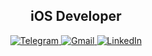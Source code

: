 <div id="header" align="center">
    <h2>iOS Developer </h2>
</div>

<div id="socials" align="center">
  <a href="https://t.me/maksimov87">
    <img src="https://img.shields.io/badge/Telegram-blue?style=for-the-badge&logo=telegram&logoColor=white" alt="Telegram"/>
  </a>
  <a href="mailto:kolkamaximov@gmail.com">
    <img src="https://img.shields.io/badge/Gmail-blue?style=for-the-badge&logo=gmail&logoColor=white" alt="Gmail"/>
  </a>
     <a href="https://www.linkedin.com/feed/">
    <img src="https://img.shields.io/badge/LinkedIn-blue?style=for-the-badge&logo=linkedin&logoColor=white" alt="LinkedIn"/>
  </a>

</div>
